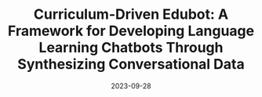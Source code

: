 ---
title: "Curriculum-Driven Edubot: A Framework for Developing Language Learning Chatbots Through Synthesizing Conversational Data"
collection: publications
permalink: '2309.16804.pdf'
excerpt: Yu Li\*, Shang Qu\*, Jili Shen, Shangchao Min, Zhou Yu. *arXiv:2309.16804* preprint, 2023.
date: 2023-09-28
---